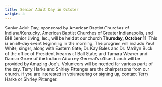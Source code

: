 ```yaml
---
title: Senior Adult Day in October
weight: 3
---
```


Senior Adult Day, sponsored by American Baptist Churches of Indiana/Kentucky, American Baptist Churches of Greater Indianapolis, and BHI Senior Living, Inc., will be held at our church **Thursday, October 11**. This is an all-day event beginning in the morning. The program will include Paul White, singer, along with Eastern Gate; Dr. Kay Bales and Dr. Marilyn Buck of the office of President Mearns of Ball State; and Tamara Weaver and Damon Grove of the Indiana Attorney General’s office. Lunch will be provided by Amazing Joe's. Volunteers will be needed for various parts of the day. Terry Harke and Shirley Pittenger are the chairpersons from our church. If you are interested in volunteering or signing up, contact  Terry Harke or Shirley Pittenger.